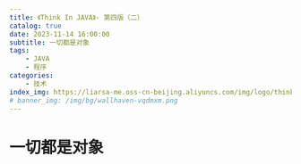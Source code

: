 ```yaml
---
title: 《Think In JAVA》- 第四版（二）
catalog: true
date: 2023-11-14 16:00:00
subtitle: 一切都是对象
tags:
    - JAVA
    - 程序
categories:
    - 技术
index_img: https://liarsa-me.oss-cn-beijing.aliyuncs.com/img/logo/think_in_java.jpeg
# banner_img: /img/bg/wallhaven-vqdmxm.png
---
```


# 一切都是对象
